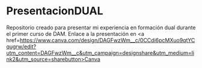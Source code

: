 # PresentacionDUAL
Repositorio creado para presentar mi experiencia en formación dual durante el primer curso de DAM.
Enlace a la presentación en <a href=https://www.canva.com/design/DAGFwzWm__c/0CCdi6pcMXuo9qtYCqugrw/edit?utm_content=DAGFwzWm__c&utm_campaign=designshare&utm_medium=link2&utm_source=sharebutton>Canva</a>
